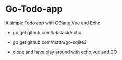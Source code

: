 # Go-Todo-app
A simple Todo app with GOlang,Vue and Echo

- go get github.com/labstack/echo

- go get github.com/mattn/go-sqlite3

- clone and have play around with echo,vue and GO 

